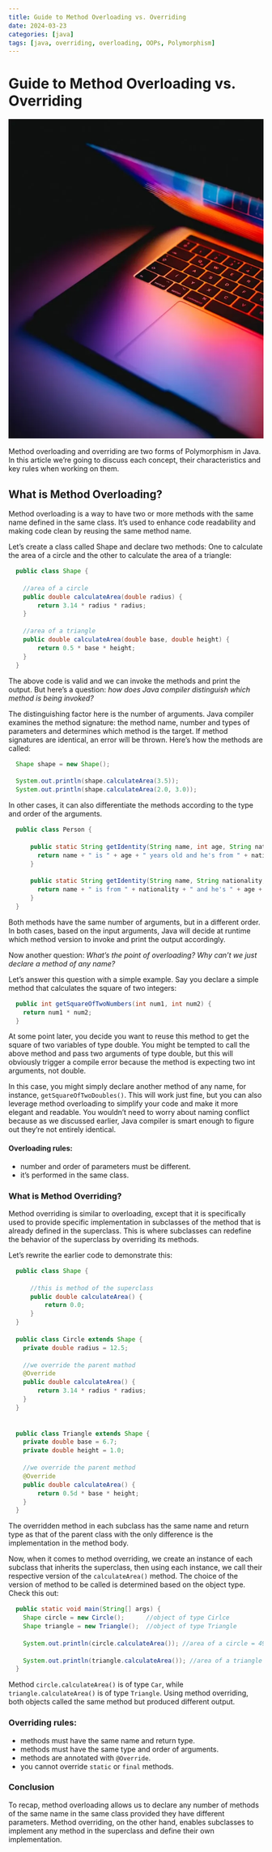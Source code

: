 ```yaml
---
title: Guide to Method Overloading vs. Overriding
date: 2024-03-23
categories: [java]
tags: [java, overriding, overloading, OOPs, Polymorphism]
---
```


# Guide to Method Overloading vs. Overriding
![img.png](../assets/img/img.png)

Method overloading and overriding are two forms of Polymorphism in Java. In this article we’re going to discuss each concept, their characteristics and key rules when working on them.

## What is Method Overloading?
Method overloading is a way to have two or more methods with the same name defined in the same class. It’s used to enhance code readability and making code clean by reusing the same method name.

Let’s create a class called Shape and declare two methods: One to calculate the area of a circle and the other to calculate the area of a triangle:

```java
  public class Shape {
  
    //area of a circle
    public double calculateArea(double radius) {
        return 3.14 * radius * radius;
    }
    
    //area of a triangle
    public double calculateArea(double base, double height) {
        return 0.5 * base * height;
    }
  }
```

The above code is valid and we can invoke the methods and print the output. But here’s a question: _how does Java compiler distinguish which method is being invoked?_

The distinguishing factor here is the number of arguments. Java compiler examines the method signature: the method name, number and types of parameters and determines which method is the target. If method signatures are identical, an error will be thrown. Here’s how the methods are called:
```java
  Shape shape = new Shape();
  
  System.out.println(shape.calculateArea(3.5));
  System.out.println(shape.calculateArea(2.0, 3.0));
```

In other cases, it can also differentiate the methods according to the type and order of the arguments.

```java
  public class Person {
  
      public static String getIdentity(String name, int age, String nationality) {
        return name + " is " + age + " years old and he's from " + nationality;
      }
  
      public static String getIdentity(String name, String nationality, int age) {
        return name + " is from " + nationality + " and he's " + age + " years old.";
      }
  }
```
Both methods have the same number of arguments, but in a different order. In both cases, based on the input arguments, Java will decide at runtime which method version to invoke and print the output accordingly.

Now another question: _What’s the point of overloading? Why can’t we just declare a method of any name?_

Let’s answer this question with a simple example. Say you declare a simple method that calculates the square of two integers:

```java
  public int getSquareOfTwoNumbers(int num1, int num2) {
    return num1 * num2;
  }
```
At some point later, you decide you want to reuse this method to get the square of two variables of type double. You might be tempted to call the above method and pass two arguments of type double, but this will obviously trigger a compile error because the method is expecting two int arguments, not double.

In this case, you might simply declare another method of any name, for instance, `getSquareOfTwoDoubles()`. This will work just fine, but you can also leverage method overloading to simplify your code and make it more elegant and readable. You wouldn’t need to worry about naming conflict because as we discussed earlier, Java compiler is smart enough to figure out they’re not entirely identical.

#### Overloading rules:

- number and order of parameters must be different.
- it’s performed in the same class.

### What is Method Overriding?
Method overriding is similar to overloading, except that it is specifically used to provide specific implementation in subclasses of the method that is already defined in the superclass. This is where subclasses can redefine the behavior of the superclass by overriding its methods.

Let’s rewrite the earlier code to demonstrate this:

```java
  public class Shape {
  
      //this is method of the superclass
      public double calculateArea() {
          return 0.0;
      }
  }

  public class Circle extends Shape {
    private double radius = 12.5;

    //we override the parent mathod
    @Override
    public double calculateArea() {
        return 3.14 * radius * radius;
    }
  }
  
  
  public class Triangle extends Shape {
    private double base = 6.7;
    private double height = 1.0;
  
    //we override the parent method
    @Override
    public double calculateArea() {
        return 0.5d * base * height;
    }
  }
```
The overridden method in each subclass has the same name and return type as that of the parent class with the only difference is the implementation in the method body.

Now, when it comes to method overriding, we create an instance of each subclass that inherits the superclass, then using each instance, we call their respective version of the `calculateArea()` method. The choice of the version of method to be called is determined based on the object type. Check this out:

```java
  public static void main(String[] args) {
    Shape circle = new Circle();      //object of type Cirlce
    Shape triangle = new Triangle();  //object of type Triangle
    
    System.out.println(circle.calculateArea()); //area of a circle = 490.625
    
    System.out.println(triangle.calculateArea()); //area of a triangle = 3.35
  }
```

Method `circle.calculateArea()` is of type `Car`, while `triangle.calculateArea()` is of type `Triangle`. Using method overriding, both objects called the same method but produced different output.

### Overriding rules:
- methods must have the same name and return type.
- methods must have the same type and order of arguments.
- methods are annotated with `@Override`.
- you cannot override `static` or `final` methods.


### Conclusion
To recap, method overloading allows us to declare any number of methods of the same name in the same class provided they have different parameters. 
Method overriding, on the other hand, enables subclasses to implement any method in the superclass and define their own implementation.
